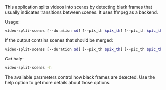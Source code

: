 This application splits videos into scenes by detecting black frames that usually indicates transitions between scenes. It uses ffmpeg as a backend.

Usage:
```sh
video-split-scenes [--duration $d] [--pix_th $pix_th] [--pic_th $pic_th] $file
```

If the output contains scenes that should be merged:
```sh
video-split-scenes [--duration $d] [--pix_th $pix_th] [--pic_th $pic_th] [--merge $merge_scenes] $file
```

Get help:
```sh
video-split-scenes -h
```

The available parameters control how black frames are detected. Use the help option to get more details about those options.
